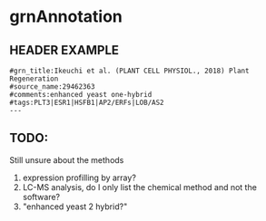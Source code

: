 # grnAnnotation

## HEADER EXAMPLE
```
#grn_title:Ikeuchi et al. (PLANT CELL PHYSIOL., 2018) Plant Regeneration
#source_name:29462363
#comments:enhanced yeast one-hybrid
#tags:PLT3|ESR1|HSFB1|AP2/ERFs|LOB/AS2 
---
```

## TODO:
Still unsure about the methods 
1. expression profilling by array? 
2. LC-MS analysis, do I only list the chemical method and not the software? 
3. "enhanced yeast 2 hybrid?"
